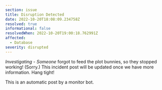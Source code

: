 ```yaml
---
section: issue
title: Disruption Detected
date: 2022-10-20T18:08:09.234758Z
resolved: true
informational: false
resolvedWhen: 2022-10-20T19:00:18.762991Z
affected:
  - Database
severity: disrupted
---
```

*Investigating* - _Someone_ forgot to feed the plot bunnies, so they stopped working! (Sorry.) This incident post will be updated once we have more information. Hang tight!

This is an automatic post by a monitor bot.
        